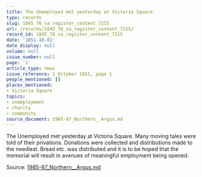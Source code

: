 ```yaml
---
title: The Unemployed met yesterday at Victoria Square.
type: records
slug: 1845_76_sa_register_content_7215
url: /records/1845_76_sa_register_content_7215/
record_id: 1845_76_sa_register_content_7215
date: '1851-10-01'
date_display: null
volume: null
issue_number: null
page: '1'
article_type: news
issue_reference: 1 October 1851, page 1
people_mentioned: []
places_mentioned:
- Victoria Square
topics:
- unemployment
- charity
- community
source_document: 1985-87_Northern__Argus.md
---
```


The Unemployed met yesterday at Victoria Square.  Many moving tales were told of their privations.  Donations were collected and distributions made to the neediest.  Bread etc. was distributed and it is to be hoped that the memorial will result in avenues of meaningful employment being opened.

Source: [1985-87_Northern__Argus.md](/downloads/markdown/1985-87_Northern__Argus.md)
